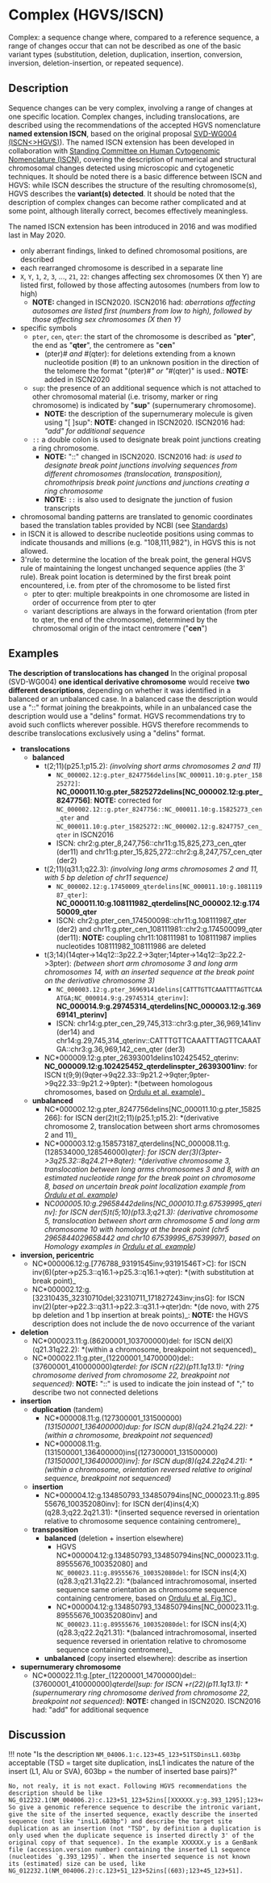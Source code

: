 # Complex (HGVS/ISCN)

<!-- ## Definition -->

Complex: a sequence change where, compared to a reference sequence, a range of changes occur that can not be described as one of the basic variant types (substitution, deletion, duplication, insertion, conversion, inversion, deletion-insertion, or repeated sequence).

## Description

Sequence changes can be very complex, involving a range of changes at one specific location. Complex changes, including translocations, are described using the recommendations of the accepted HGVS nomenclature **named extension ISCN**, based on the original proposal [SVD-WG004 (ISCN<>HGVS)](../../consultation/SVD-WG004.md)). The named ISCN extension has been developed in collaboration with [Standing Committee on Human Cytogenomic Nomenclature (ISCN)](../../consultation/ISCN.md), covering the description of numerical and structural chromosomal changes detected using microscopic and cytogenetic techniques. It should be noted there is a basic difference between ISCN and HGVS: while ISCN describes the structure of the resulting chromosome(s), HGVS describes the **variant(s) detected**. It should be noted that the description of complex changes can become rather complicated and at some point, although literally correct, becomes effectively meaningless.

The named ISCN extension has been introduced in 2016 and was modified last in May 2020.

- only aberrant findings, linked to defined chromosomal positions, are described
- each rearranged chromosome is described in a separate line
- `X`, `Y`, `1`, `2`, `3`, ..., `21`, `22`: changes affecting sex chromosomes (X then Y) are listed first, followed by those affecting autosomes (numbers from low to high)
    - **NOTE:** changed in ISCN2020. ISCN2016 had: _aberrations affecting autosomes are listed first (numbers from low to high), followed by those affecting sex chromosomes (X then Y)_
- specific symbols
    - `pter`, `cen`, `qter`: the start of the chromosome is described as "**pter**", the end as "**qter**", the centromere as "**cen**"
        - (pter)_# and #_(qter): for deletions extending from a known nucleotide position (#) to an unknown position in the direction of the telomere the format "(pter)_#" or "#_(qter)" is used.: **NOTE:** added in ISCN2020
    - `sup`: the presence of an additional sequence which is not attached to other chromosomal material (i.e. trisomy, marker or ring chromosome) is indicated by "**sup**" (supernumerary chromosome).
      - **NOTE:** the description of the supernumerary molecule is given using "[ ]sup": **NOTE:** changed in ISCN2020. ISCN2016 had: _"add" for additional sequence_
    - `::` a double colon is used to designate break point junctions creating a ring chromosome.
        - **NOTE:** "::" changed in ISCN2020. ISCN2016 had: _is used to designate break point junctions involving sequences from different chromosomes (translocation, transposition), chromothripsis break point junctions and junctions creating a ring chromosome_
        - **NOTE:** `::` is also used to designate the junction of fusion transcripts
- chromosomal banding patterns are translated to genomic coordinates based the translation tables provided by NCBI (see [Standards](../../background/standards.md#ISCN))
- in ISCN it is allowed to describe nucleotide positions using commas to indicate thousands and millions (e.g. "108,111,982"), in HGVS this is not allowed.
- 3'rule: to determine the location of the break point, the general HGVS rule of maintaining the longest unchanged sequence applies (the 3' rule). Break point location is determined by the first break point encountered, i.e. from pter of the chromosome to be listed first
  - pter to qter: multiple breakpoints in one chromosome are listed in order of occurrence from pter to qter
  - variant descriptions are always in the forward orientation (from pter to qter, the end of the chromosome), determined by the chromosomal origin of the intact centromere ("**cen**")

## Examples

**The description of translocations has changed** In the original proposal (SVD-WG004) **one identical derivative chromosome** would receive **two different descriptions**, depending on whether it was identified in a balanced or an unbalanced case. In a balanced case the description would use a "::" format joining the breakpoints, while in an unbalanced case the description would use a "delins" format. HGVS recommendations try to avoid such conflicts wherever possible. HGVS therefore recommends to describe translocations exclusively using a "delins" format.

- **translocations**
  - **balanced**
    - t(2;11)(p25.1;p15.2): _(involving short arms chromosomes 2 and 11)_
      - `NC_000002.12:g.pter_8247756delins[NC_000011.10:g.pter_15825272]`: **NC_000011.10:g.pter_5825272delins[NC_000002.12:g.pter_8247756]**: **NOTE:** corrected for `NC_000002.12::g.pter_8247756::NC_000011.10:g.15825273_cen_qter` and `NC_000011.10:g.pter_15825272::NC_000002.12:g.8247757_cen_qter` in ISCN2016
      - ISCN: chr2:g.pter_8,247,756::chr11:g.15,825,273_cen_qter (der11) and chr11:g.pter_15,825,272::chr2:g.8,247,757_cen_qter (der2)
    - t(2;11)(q31.1;q22.3): _(involving long arms chromosomes 2 and 11, with 5 bp deletion of chr11 sequence)_
      - `NC_000002.12:g.17450009_qterdelins[NC_000011.10:g.108111987_qter]`: **NC_000011.10:g.108111982_qterdelins[NC_000002.12:g.17450009_qter**
      - ISCN: chr2:g.pter_cen_174500098::chr11:g.108111987_qter (der2) and chr11:g.pter_cen_108111981::chr2:g.174500099_qter (der11): **NOTE:** coupling chr11:108111981 to 108111987 implies nucleotides 108111982_108111986 are deleted
    - t(3;14)(14qter->14q12::3p22.2->3qter;14pter->14q12::3p22.2->3pter): _(between short arm chromosome 3 and long arm chromosomes 14, with an inserted sequence at the break point on the derivative chromosome 3)_
      - `NC_000003.12:g.pter_36969141delins[CATTTGTTCAAATTTAGTTCAAATGA;NC_000014.9:g.29745314_qterinv]`: **NC_000014.9:g.29745314_qterdelins[NC_000003.12:g.36969141_pterinv]**
      - ISCN: chr14:g.pter_cen_29,745,313::chr3:g.pter_36,969,141inv (der14) and chr14:g.29,745,314_qterinv::CATTTGTTCAAATTTAGTTCAAATGA::chr3:g.36,969,142_cen_qter (der3)
    - NC*000009.12:g.pter_26393001delins102425452_qterinv: **NC_000009.12:g.102425452_qterdelinspter_26393001inv**: for ISCN t(9;9)(9qter->9q22.33::9p21.2->9qter;9pter->9q22.33::9p21.2->9pter): *(between homologous chromosomes, based on [Ordulu et al. example](<https://www.cell.com/ajhg/fulltext/S0002-9297(14)00172-4>))_
  - **unbalanced**
    - NC*000002.12:g.pter_8247756delins[NC_000011.10:g.pter_15825266]: for ISCN der(2)t(2;11)(p25.1;p15.2): *(derivative chromosome 2, translocation between short arms chromosomes 2 and 11)_
    - NC*000003.12:g.158573187_qterdelins[NC_000008.11:g.(128534000_128546000)_qter]: for ISCN der(3)(3pter->3q25.32::8q24.21->8qter): *(derivative chromosome 3, translocation between long arms chromosomes 3 and 8, with an estimated nucleotide range for the break point on chromosome 8, based on uncertain break point localization example from [Ordulu et al. example](<https://www.cell.com/ajhg/fulltext/S0002-9297(14)00172-4>))_
    - NC*000005.10:g.29658442delins[NC_000010.11:g.67539995_qterinv]: for ISCN der(5)t(5;10)(p13.3;q21.3): *(derivative chromosome 5, translocation between short arm chromosome 5 and long arm chromosome 10 with homology at the break point (chr5 29658440*29658442 and chr10 67539995_67539997), based on Homology examples in [Ordulu et al. example](<https://www.cell.com/ajhg/fulltext/S0002-9297(14)00172-4>))*
- **inversion, pericentric**
  - NC*000006.12:g.[776788_93191545inv;93191546T>C]: for ISCN inv(6)(pter->p25.3::q16.1->p25.3::q16.1->qter): *(with substitution at break point)_
  - NC*000002.12:g.[32310435_32310710del;32310711_171827243inv;insG]: for ISCN inv(2)(pter->p22.3::q31.1->p22.3::q31.1->qter)dn: *(de novo, with 275 bp deletion and 1 bp insertion at break points)_: **NOTE:** the HGVS description does not include the de novo occurrence of the variant
- **deletion**
  - NC*000023.11:g.(86200001_103700000)del: for ISCN del(X)(q21.31q22.2): *(within a chromosome, breakpoint not sequenced)_
  - NC*000022.11:g.pter_(12200001_14700000)del::(37600001_410000000)_qterdel: for ISCN r(22)(p11.1q13.1): *(ring chromosome derived from chromosome 22, breakpoint not sequenced)_: **NOTE:** "::" is used to indicate the join instead of ";" to describe two not connected deletions
- **insertion**
  - **duplication** (tandem)
    - NC*000008.11:g.(127300001_131500000)_(131500001_136400000)dup: for ISCN dup(8)(q24.21q24.22): *(within a chromosome, breakpoint not sequenced)_
    - NC*000008.11:g.(131500001_136400000)ins[(127300001_131500000)_(131500001_136400000)inv]: for ISCN dup(8)(q24.22q24.21): *(within a chromosome, orientation reversed relative to original sequence, breakpoint not sequenced)_
  - **insertion**
    - NC*000004.12:g.134850793_134850794ins[NC_000023.11:g.89555676_100352080inv]: for ISCN der(4)ins(4;X)(q28.3;q22.2q21.31): *(inserted sequence reversed in orientation relative to chromosome sequence containing centromere)_
  - **transposition**
    - **balanced** (deletion + insertion elsewhere)
      - HGVS NC*000004.12:g.134850793_134850794ins[NC_000023.11:g.89555676_100352080] and `NC_000023.11:g.89555676_100352080del`: for ISCN ins(4;X)(q28.3;q21.31q22.2): *(balanced intrachromosomal, inserted sequence same orientation as chromosome sequence containing centromere, based on [Ordulu et al. Fig.1C](<https://www.cell.com/ajhg/fulltext/S0002-9297(14)00172-4>))_
      - NC*000004.12:g.134850793_134850794ins[NC_000023.11:g.89555676_100352080inv] and `NC_000023.11:g.89555676_100352080del`: for ISCN ins(4;X)(q28.3;q22.2q21.31): *(balanced intrachromosomal, inserted sequence reversed in orientation relative to chromosome sequence containing centromere)_
    - **unbalanced** (copy inserted elsewhere): describe as insertion
- **supernumerary chromosome**
  - NC*000022.11:g.[pter_(12200001_14700000)del::(37600001_410000000)_qterdel]sup: for ISCN +r(22)(p11.1q13.1): *(supernumerary ring chromosome derived from chromosome 22, breakpoint not sequenced)_: **NOTE:** changed in ISCN2020. ISCN2016 had: "add" for additional sequence

## Discussion

!!! note "Is the description `NM_04006.1:c.123+45_123+51TSDinsL1.603bp` acceptable (TSD = target site duplication, insL1 indicates the nature of the insert (L1, Alu or SVA), 603bp = the number of inserted base pairs)?"

    No, not realy, it is not exact. Following HGVS recommendations the description should be like NG_012232.1(NM_004006.2):c.123+51_123+52ins[[XXXXXX.y:g.393_1295];123+45_123+51]. So give a genomic reference sequence to describe the intronic variant, give the site of the inserted sequence, exactly describe the inserted sequence (not like "insL1.603bp") and describe the target site duplication as an insertion (not "TSD", by definition a duplication is only used when the duplicate sequence is inserted directly 3' of the original copy of that sequence). In the example XXXXXX.y is a GenBank file (accession.version number) containing the inserted L1 sequence (nucleotides `g.393_1295)`. When the inserted sequence is not known its (estimated) size can be used, like NG_012232.1(NM_004006.2):c.123+51_123+52ins[(603);123+45_123+51].
